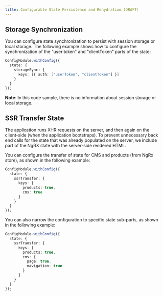 ```yaml
---
title: Configurable State Persistence and Rehydration (DRAFT)
---
```


## Storage Synchronization

You can configure state synchronization to persist with session storage or local storage. The following example shows how to configure the synchronization of the "user token" and "clientToken" parts of the state:

```typescript
ConfigModule.withConfig({
  state: {
    storageSync: {
      keys: [{ auth: ["userToken", "clientToken"] }]
    }
  }
});
```

**Note**: In this code sample, there is no information about session storage or local storage.

## SSR Transfer State

The application runs XHR requests on the server, and then again on the client-side (when the application bootstraps). To prevent unnecessary back end calls for the state that was already populated on the server, we include part of the NgRX state with the server-side rendered HTML.

You can configure the transfer of state for CMS and products (from NgRx store), as shown in the following example:

```typescript
ConfigModule.withConfig({
  state: {
    ssrTransfer: {
      keys: {
        products: true,
        cms: true
      }
    }
  }
});
```

You can also narrow the configuration to specific state sub-parts, as shown in the following example:

```typescript
ConfigModule.withConfig({
  state: {
    ssrTransfer: {
      keys: {
        products: true,
        cms: {
          page: true,
          navigation: true
        }
      }
    }
  }
});
```
